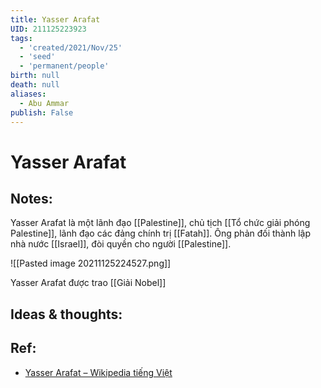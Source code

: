 ```yaml
---
title: Yasser Arafat
UID: 211125223923
tags:
  - 'created/2021/Nov/25'
  - 'seed'
  - 'permanent/people'
birth: null
death: null
aliases:
  - Abu Ammar
publish: False
---
```

# Yasser Arafat

## Notes:
Yasser Arafat là một lãnh đạo [[Palestine]], chủ tịch [[Tổ chức giải phóng Palestine]], lãnh đạo các đảng chính trị [[Fatah]]. Ông phản đối thành lập nhà nước [[Israel]], đòi quyền cho người [[Palestine]].

![[Pasted image 20211125224527.png]]

Yasser Arafat được trao [[Giải Nobel]]

## Ideas & thoughts:
## Ref:
- [Yasser Arafat – Wikipedia tiếng Việt](https://vi.wikipedia.org/wiki/Yasser_Arafat)